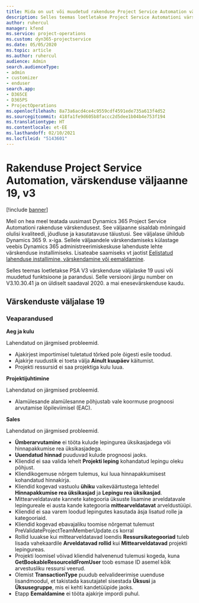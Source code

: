 ```yaml
---
title: Mida on uut või muudetud rakenduse Project Service Automation värskenduse väljaandes 19, V3
description: Selles teemas loetletakse Project Service Automationi värskenduse väljalaske 19, V3 saadaolevaid funktsioone ja parandusi.
author: ruhercul
manager: kfend
ms.service: project-operations
ms.custom: dyn365-projectservice
ms.date: 05/05/2020
ms.topic: article
ms.author: ruhercul
audience: Admin
search.audienceType:
- admin
- customizer
- enduser
search.app:
- D365CE
- D365PS
- ProjectOperations
ms.openlocfilehash: 8a73a6acd4ce4c9559cdf4591ede735a613f4d52
ms.sourcegitcommit: 418fa1fe9d605b8faccc2d5dee1b04b4e753f194
ms.translationtype: HT
ms.contentlocale: et-EE
ms.lasthandoff: 02/10/2021
ms.locfileid: "5143601"
---
```

# <a name="project-service-automation-update-release-19-v3"></a>Rakenduse Project Service Automation, värskenduse väljaanne 19, v3

[!include [banner](../includes/psa-now-project-operations.md)]

Meil on hea meel teatada uusimast Dynamics 365 Project Service Automationi rakenduse värskendusest. See väljaanne sisaldab mõningaid olulisi kvaliteedi, jõudluse ja kasutatavuse täiustusi. See väljalase ühildub Dynamics 365 9. x-iga. Sellele väljaandele värskendamiseks külastage veebis Dynamics 365 administreerimiskeskuse lahenduste lehte värskenduse installimiseks. Lisateabe saamiseks vt jaotist [Eelistatud lahenduse installimine, värskendamine või eemaldamine](https://docs.microsoft.com/power-platform/admin/install-remove-preferred-solution).

Selles teemas loetletakse PSA V3 värskenduse väljalaske 19 uusi või muudetud funktsioone ja parandusi. Selle versiooni järgu number on V3.10.30.41 ja on üldiselt saadaval 2020. a mai enesevärskenduse kaudu.

## <a name="update-release-19"></a>Värskenduste väljalase 19

### <a name="bug-fixes"></a>Veaparandused

**Aeg ja kulu**

Lahendatud on järgmised probleemid. 

- Ajakirjest importimisel tuletatud tõrked pole õigesti esile toodud.
- Ajakirje ruudustik ei toeta välja **Ainult kuupäev** käitumist.
- Projekti ressursid ei saa projektiga kulu luua.

**Projektijuhtimine**

Lahendatud on järgmised probleemid. 

-  Alamülesande alamülesanne põhjustab vale koormuse prognoosi arvutamise lõpileviimisel (EAC).

**Sales**

Lahendatud on järgmised probleemid. 

- **Ümberarvutamine** ei tööta kulude lepingurea üksikasjadega või hinnapakkumise rea üksikasjadega.
- **Uuendatud hinnad** puuduvad kulude prognoosi jaoks.
-  Kliendid ei saa valida lehelt **Projekti leping** kohandatud lepingu oleku põhjust.
- Kliendikogemuse nõrgem tulemus, kui luua hinnapakkumisest kohandatud hinnakirja.
- Kliendid kogevad vastuolu **ühiku** vaikeväärtustega lehtedel **Hinnapakkumise rea üksikasjad** ja **Lepingu rea üksikasjad**.
- Mittearveldatavate kannete kategooria üksuste lisamine arveldatavale lepingureale ei austa kande kategooria **mittearveldatavat** arveldustüüpi.
- Kliendid ei saa varem loodud lepingutes kasutada äsja lisatud rolle ja kategooriaid.
- Kliendid kogevad ebavajaliku toomise nõrgemat tulemust PreValidateProjectTeamMemberUpdate.cs korral
- Rollid luuakse kui mittearveldatavad loendis **Ressursikategooriad** tuleb lisada vahekaardile **Arveldatavad rollid** kui **Mittearveldatavad** projekti lepingureas.
- Projekti loomisel võivad kliendid halvenenud tulemusi kogeda, kuna **GetBookableResourceIdFromUser** toob esmase ID asemel kõik arvestusliku ressursi veerud.
- Olemist **TransactionType** puudub eelvalideerimise uuenduse lisandmoodul, et takistada kasutajatel sisestada **Üksusi** ja **Üksusegruppe**, mis ei kehti kandetüüpide jaoks.
- Etapp **Eemaldamine** ei tööta ajakirje impordi puhul.
